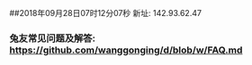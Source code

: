 ##2018年09月28日07时12分07秒 新址: 142.93.62.47
### 兔友常见问题及解答: https://github.com/wanggonging/d/blob/w/FAQ.md
